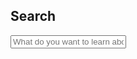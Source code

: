 ## Search
<form role="form">
    <div class="form-group">
        <input type="text" class="form-control" placeholder="What do you want to learn about?" id="mkdocs-search-query">
    </div>
</form>
<div id="mkdocs-search-results"></div>
